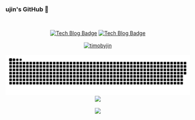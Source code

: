 ### ujin's GitHub 👋

<br>
<div align=center>

[![Tech Blog Badge](http://img.shields.io/badge/-Blog-black?style=flat-square&logoColor=white&logo=Blogger&link=https://timobyjin.tistory.com/)](https://timobyjin.tistory.com/)
[![Tech Blog Badge](http://img.shields.io/badge/-Portfolio-black?style=flat-square&logo=notion&link=https://www.notion.so/ME-6eda98bc465c4c4093be6a68cb1f6869)](https://www.notion.so/ME-6eda98bc465c4c4093be6a68cb1f6869)<br><br>
[![timobyjin](http://mazassumnida.wtf/api/mini/generate_badge?boj=timobyjin)](https://solved.ac/timobyjin)<br><br>
![snake gif](https://github.com/timobyjin02/timobyjin02/blob/output/github-contribution-grid-snake.svg)
<a href="https://opgc.me/#/users/timobyjin02" target="_blank"><img src="https://api.opgc.me/githubs/users/timobyjin02/tag/?theme=rainbow" style="height:150px;" /></a>
  
<!--<a href="https://github.com/anuraghazra/github-readme-stats">
  <img src="https://github-readme-stats.vercel.app/api?username=timobyjin02&show_icons=true&theme=prussian" width=49.0% />
</a>-->
<a href="https://github.com/devpla/github-stats-transparent">
  <img src="https://github-readme-stats.vercel.app/api/top-langs/?username=timobyjin02&layout=compact&theme=prussian" width=41.0% />
</a>
<!--<a href="https://github.com/ashutosh00710/github-readme-activity-graph">
<img src="https://activity-graph.herokuapp.com/graph?username=timobyjin02&theme=react-dark" width=90%/>
</a>-->
  
</div>
